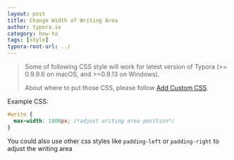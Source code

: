 ```yaml
---
layout: post
title: Change Width of Writing Area
author: typora.io
category: how-to
tags: [style]
typora-root-url: ../
---
```


> Some of following CSS style will work for latest version of Typora (>= 0.9.9.6 on macOS, and >=0.9.13 on Windows).
>
> About where to put those CSS, please follow [Add Custom CSS](/Add-Custom-CSS/).

Example CSS:

```css
#write {
  max-width: 1800px; /*adjust writing area position*/
}
```
You could also use other css styles like `padding-left` or `padding-right` to adjust the writing area
